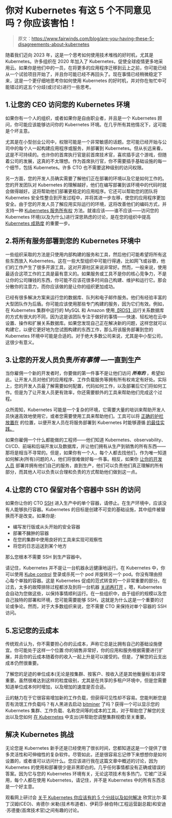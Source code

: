 # 你对 Kubernetes 有这 5 个不同意见吗？你应该害怕！

> 原文：<https://www.fairwinds.com/blog/are-you-having-these-5-disagreements-about-kubernetes>

 随着我们迈向 2023 年，这是一个思考如何使用技术堆栈的好时机，尤其是 Kubernetes。许多组织在 2020 年加入了 Kubernetes，促使全球疫情更多地采用云。如果你是他们中的一员，在将更多的应用程序迁移到云上之前，你可能已经从一个试验项目开始了，并且你可能已经不再回头了。现在事情已经稍微稳定下来，这是一个更仔细地思考你如何使用 Kubernetes 的好时机，并对你在匆忙中可能错过的这五个分歧(或讨论)进行一些思考。

## 1.让您的 CEO 访问您的 Kubernetes 环境

如果你有一个人的组织，或者如果你是自由职业者，并且是一个 Kubernetes 顾问，你可能应该能够访问你的 Kubernetes 环境。在几乎所有其他情况下，这可能是个坏主意。

尤其是在小型创业公司中，权限可能是一个非常敏感的话题。您可能已经开始与公司中的每个人一起构建应用程序或服务，并部署到 Kubernetes。但从长远来看，这是不可持续的。也许你的首席执行官是前首席技术官，喜欢插手这个游戏，但随着公司的发展，这真的不太理想。作为首席执行官，你不需要插手基础设施的每一个细节，包括 Kubernetes。许多 CTO 也不需要这种级别的访问权限。

另一方面，您的开发人员确实需要了解他们正在部署的环境以及它是如何工作的。您的开发团队对 Kubernetes 的理解越好，他们在编写部署到该环境中的代码时就会做得越好。这将帮助他们部署更稳定的应用程序。它还可以帮助您的团队将 Kubernetes 安全性整合到开发过程中，并将其进一步左移，使您的应用程序更加安全。由于您的开发人员了解应用实际运行的环境，这将改善他们的编码方式，并支持一种 [Kubernetes 服务所有权](https://fairwinds.medium.com/how-the-fair-winds-of-better-kubernetes-security-will-blow-you-safely-home-ca4de3104294) 方法。就谁应该——谁不应该——访问您的 Kubernetes 环境(以及为什么)进行深思熟虑的讨论，是在您的组织中提高 [Kubernetes 成熟度](https://www.fairwinds.com/blog/introduction-kubernetes-maturity-model) 的重要一步。

## 2.将所有服务部署到您的 Kubernetes 环境中

一些组织采取的方法是只使用内部[](https://www.fairwinds.com/blog/make-your-kubernetes-policies-stick-use-an-effective-enforcement-plan)构建的服务和工具，然后他们可能希望将所有这些东西放入 Kubernetes。这在一些大型组织中可能行得通，比如网飞或谷歌，他们的工作产生了很多开源工具，这对开源社区来说非常好。然而，一般来说，使用最适合这项工作的工具是最有意义的。如果服务或工具不是你的核心竞争力，不是让你的公司赚钱的东西，你可能不应该花很多时间自己构建、维护和运行它。那会分散你的注意力，而你应该做的是让你的组织更加成功。

已经有很多解决方案来运行您的数据库、队列和电子邮件服务。他们有经验丰富的大型团队作为后盾。你可能应该使用那些专门构建的服务，因为它们有效。例如，在 Kubernetes 集群中运行的 MySQL 和 Amazon 使用[【RDS】](https://aws.amazon.com/rds/)运行关系数据库的方式有很大的不同，因为这是该团队专注于做好的事情——快速、轻松地在云中设置、操作和扩展关系数据库。如果您发现自己正在解决新的问题，这样您就可以构建它，以便它更好地为您试图构建的东西工作，那么将该服务部署到您的 Kubernetes 环境中可能是合适的。对于绝大多数公司来说，尤其是中小型公司，这很少有意义。

## 3.让您的开发人员负责*所有事情* —一直到生产

当你雇佣一个新的开发者时，你要做的第一件事不是让他们访问 ***所有的*** ，希望如此。让开发人员对他们的应用程序、工作负载服务等拥有[](https://www.fairwinds.com/cloud-native-service-ownership)所有权肯定有好处。实际上，您的开发人员最了解需要如何配置，代码如何工作，以及部署后它们将如何工作。但是为了让开发人员更有效率，你还需要额外的工具来帮助他们完成这个过程。

众所周知，Kubernetes 可能是一个复杂的环境，它需要大量的培训来帮助开发人员快速高效地使用它，或者您需要使用工具来帮助他们。工具可以将 [正确的护栏放置在](https://www.fairwinds.com/kubernetes-guardrails-explained-reg) 的位置，以便开发人员在将服务部署到 Kubernetes 时能够遵循 [的最佳实践。](https://www.fairwinds.com/kubernetes-best-practices-comprehensive-white-paper)

如果你雇佣一个什么都能做的工程师——他们知道 Kubernetes、observability、CI/CD、前端和后端开发以及数据库，并让他们拥有从生产到销售的所有东西——那将是相当不寻常的。但是，如果你有一个人，每个人都去找他们，作为唯一知道如何解决(所有)问题的人，他们将很难做好每一件事。相反，如果你 [让你的开发人员](https://www.fairwinds.com/blog/5-ways-to-make-your-dev-teams-love-you) 部署并拥有他们自己的服务，直到生产，他们可以负责他们真正理解的所有部分，而其他人可以负责以合理和负责的方式帮助他们做到这一点。

## 4.让您的 CTO 保留对各个容器中 SSH 的访问

如果你让你的 CTO [SSH](https://en.wikipedia.org/wiki/Secure_Shell) 进入生产中的单个容器，请停止。在生产环境中，应该没有人能够执行容器。Kubernetes 的目标是创建不可变的基础设施，其中组件被替换而不是改变。如果你是:

*   编写发行版或从头开始的安全容器
*   部署不臃肿的容器
*   在您的集群中使用良好的工具来实现可观察性
*   将您的日志运送到某个地方

那么您根本不需要 SSH 到生产容器中。

请记住，Kubernetes 并不是让一台机器永远健康地运行。在 Kubernetes 中，你可以使用 [Kube control](https://kubernetes.io/docs/reference/command-line-tools-reference/kube-controller-manager/) 登录或杀死一个 pod 并旋转另一个 pod。你没有理由担心每个单独的容器。这是 Kubernetes 促成的范式转变的一个非常重要的部分。在过去，太多的故障排除过程都涉及到将一台机器 [关闭再打开](https://www.youtube.com/watch?v=nn2FB1P_Mn8) 。嗯，Kubernetes 会自动为您做这些，以保持事情顺利运行。在一些组织中，由于组织的规模以及您自己独特的部署和环境，您可能需要能够 SSH，这就是为什么这是一个重要的讨论或争论。然而，对于大多数组织来说，您不需要 CTO 来保持对单个容器的 SSH 访问。

## 5.忘记您的云成本

传统观点认为，你不需要担心你的云成本，声称它总是比拥有自己的基础设施便宜。你可能处于这样一个位置:你的销售非常好，你的应用和服务根据需要进行扩展，并且你的云成本随着你的收入一起上升是可以接受的。但是，了解您的云支出成本仍然很重要。

了解您的足迹的单位成本(无论是按集群、按客户、按收入还是其他衡量标准)非常重要。虽然很难达到这样的粒度级别，尤其是在共享的多租户环境中，但是您需要知道单位成本何时增加，以及增加的速度是否合适。

云的魅力在于它很容易增加新的工作负载，但获得可见性却不容易。您能判断您是否有流氓工作负载吗？有人黑进去启动 [bitminer](https://www.bankrate.com/investing/what-is-bitcoin-mining/) 了吗？获得一个可以显示您的 Kubernetes 集群、工作负载、名称空间等的成本的工具，对于帮助您了解您的支出以及您如何 [在 Kubernetes](https://www.fairwinds.com/kubernetes-cost-optimization) 中支出(并帮助您调整集群规模)至关重要。

## 解决 Kubernetes 挑战

无论您是 Kubernetes 新手还是已经使用了很长时间，您都知道这是一个提供了很多灵活性和可伸缩性的复杂软件。尽管如此，还是很容易忘记停下来想想你是如何设置的，或者谁可以访问什么。您应该进行我在这篇文章中概述的讨论，因为 Kubernetes 的使用和部署很少是非黑即白的。几乎任何事情都没有正确或错误的答案。因为它与您的 Kubernetes 环境有关，无论这项技术有多热门，它被广泛采用，每个人都在使用 Kubernetes，请记住，并不是 Kubernetes 中的所有东西总是一个好主意。

观看网上研讨会 [关于 Kubernetes 你应该有的 5 个分歧以及如何解决](https://webinars.containerjournal.com/5-disagreements-you-should-be-having-about-kubernetes-and-how-to-solve-them) 欣赏比尔·莱丁汉姆(CEO)、肯德尔·米勒(技术布道者)、伊莉莎·赫伯特(工程运营副总裁)和安迪·苏德曼(首席技术官)之间有趣的讨论。